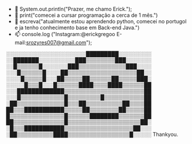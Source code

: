 - 👋 System.out.println("Prazer, me chamo Erick.");
- 👀 print("comecei a cursar programação a cerca de 1 mês.")
- 🌱 escreva("atualmente estou aprendendo python, comecei no portugol e ja tenho conhecimento base em Back-end Java.")
- 📫 console.log ("Instagram:@erickgregoo E-mail:srozyres007@gmail.com");






░░░░░░░░░░░░░░░░░░░░░░█████████░░░░░░░░░
░░███████░░░░░░░░░░███▒▒▒▒▒▒▒▒███░░░░░░░
░░█▒▒▒▒▒▒█░░░░░░░███▒▒▒▒▒▒▒▒▒▒▒▒▒███░░░░
░░░█▒▒▒▒▒▒█░░░░██▒▒▒▒▒▒▒▒▒▒▒▒▒▒▒▒▒▒▒██░░
░░░░█▒▒▒▒▒█░░░██▒▒▒▒▒██▒▒▒▒▒▒██▒▒▒▒▒███░
░░░░░█▒▒▒█░░░█▒▒▒▒▒▒████▒▒▒▒████▒▒▒▒▒▒██
░░░█████████████▒▒▒▒▒▒▒▒▒▒▒▒▒▒▒▒▒▒▒▒▒▒██
░░░█▒▒▒▒▒▒▒▒▒▒▒▒█▒▒▒▒▒▒▒▒▒█▒▒▒▒▒▒▒▒▒▒▒██
░██▒▒▒▒▒▒▒▒▒▒▒▒▒█▒▒▒██▒▒▒▒▒▒▒▒▒▒██▒▒▒▒██
██▒▒▒███████████▒▒▒▒▒██▒▒▒▒▒▒▒▒██▒▒▒▒▒██
█▒▒▒▒▒▒▒▒▒▒▒▒▒▒▒█▒▒▒▒▒▒████████▒▒▒▒▒▒▒██
██▒▒▒▒▒▒▒▒▒▒▒▒▒▒█▒▒▒▒▒▒▒▒▒▒▒▒▒▒▒▒▒▒▒▒██░
░█▒▒▒███████████▒▒▒▒▒▒▒▒▒▒▒▒▒▒▒▒▒▒▒██░░░
░██▒▒▒▒▒▒▒▒▒▒████▒▒▒▒▒▒▒▒▒▒▒▒▒▒▒▒▒█░░░░░
Thankyou.

